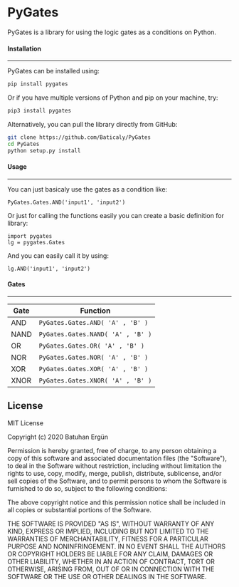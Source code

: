# **PyGates**


PyGates is a library for using the logic gates as a conditions on Python.


#### Installation
____________________

PyGates can be installed using:

```sh
pip install pygates
```

Or if you have multiple versions of Python and pip on your machine, try:

```sh
pip3 install pygates
```

Alternatively, you can pull the library directly from GitHub:

```sh
git clone https://github.com/Baticaly/PyGates
cd PyGates
python setup.py install
```

#### Usage
____________________

You can just basicaly use the gates as a condition like:

    PyGates.Gates.AND('input1', 'input2')

Or just for calling the functions easily you can create a basic definition for library:


    import pygates
    lg = pygates.Gates

And you can easily call it by using:


    lg.AND('input1', 'input2')

#### Gates
____________________


| Gate | Function | 
| ------ | ------ | 
| AND | ```PyGates.Gates.AND( 'A' , 'B' )``` | 
| NAND | ```PyGates.Gates.NAND( 'A' , 'B' )``` | 
| OR | ```PyGates.Gates.OR( 'A' , 'B' )``` |  
| NOR | ```PyGates.Gates.NOR( 'A' , 'B' )``` |
| XOR | ```PyGates.Gates.XOR( 'A' , 'B' )``` | 
| XNOR | ```PyGates.Gates.XNOR( 'A' , 'B' )``` | 

License
----

MIT License

Copyright (c) 2020 Batuhan Ergün

Permission is hereby granted, free of charge, to any person obtaining a copy
of this software and associated documentation files (the "Software"), to deal
in the Software without restriction, including without limitation the rights
to use, copy, modify, merge, publish, distribute, sublicense, and/or sell
copies of the Software, and to permit persons to whom the Software is
furnished to do so, subject to the following conditions:

The above copyright notice and this permission notice shall be included in all
copies or substantial portions of the Software.

THE SOFTWARE IS PROVIDED "AS IS", WITHOUT WARRANTY OF ANY KIND, EXPRESS OR
IMPLIED, INCLUDING BUT NOT LIMITED TO THE WARRANTIES OF MERCHANTABILITY,
FITNESS FOR A PARTICULAR PURPOSE AND NONINFRINGEMENT. IN NO EVENT SHALL THE
AUTHORS OR COPYRIGHT HOLDERS BE LIABLE FOR ANY CLAIM, DAMAGES OR OTHER
LIABILITY, WHETHER IN AN ACTION OF CONTRACT, TORT OR OTHERWISE, ARISING FROM,
OUT OF OR IN CONNECTION WITH THE SOFTWARE OR THE USE OR OTHER DEALINGS IN THE
SOFTWARE.


